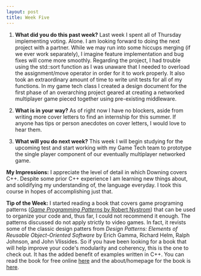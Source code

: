 ```yaml
---
layout: post
title: Week Five
---
```


1. **What did you do this past week?** 
Last week I spent all of Thursday implementing voting. Alone. I am looking forward to doing the next project with a partner. While we may run into some hiccups merging (if we ever work separately), I imagine feature implementation and bug fixes will come more smoothly. Regarding the project, I had trouble using the std::sort function as I was unaware that I needed to overload the assignment/move operator in order for it to work properly. It also took an extraordinary amount of time to write unit tests for all of my functions. In my game tech class I created a design document for the first phase of an overarching project geared at creating a networked multiplayer game pieced together using pre-existing middleware.

2. **What is in your way?** 
As of right now I have no blockers, aside from writing more cover letters to find an internship for this summer. If anyone has tips or person anecdotes on cover letters, I would love to hear them.

3. **What will you do next week?** 
This week I will begin studying for the upcoming test and start working with my Game Tech team to prototype the single player component of our eventually multiplayer networked game.

**My Impressions:**
I appreciate the level of detail in which Downing covers C++. Despite some prior C++ experience I am learning new things about, and solidifying my understanding of, the language everyday. I took this course in hopes of accomplishing just that.

**Tip of the Week:** 
I started reading a book that covers game programing patterns ([*Game Programming Patterns* by Robert Nystrom](http://gameprogrammingpatterns.com/)) that can be used to organize your code and, thus far, I could not recommend it enough. The patterns discussed do not apply strictly to video games. In fact, it revists some of the classic design patters from *Design Patterns: Elements of Reusable Object-Oriented Software* by Erich Gamma, Richard Helm, Ralph Johnson, and John Vlissides. So if you have been looking for a book that will help improve your code's modularity and coherency, this is the one to check out. It has the added benefit of examples written in C++. You can read the book for free online [here](http://gameprogrammingpatterns.com/contents.html) and the about/homepage for the book is [here](http://gameprogrammingpatterns.com/).
